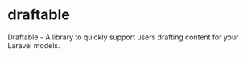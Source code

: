 # draftable
Draftable - A library to quickly support users drafting content for your Laravel models.

